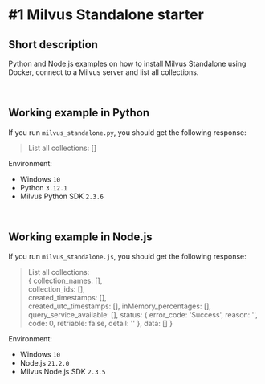 # #1 Milvus Standalone starter

## Short description

Python and Node.js examples on how to install Milvus Standalone using Docker, connect to a Milvus server and list all collections.

<br>

## Working example in Python

If you run `milvus_standalone.py`, you should get the following response:

> List all collections:
> []

Environment:

- Windows `10`
- Python `3.12.1`
- Milvus Python SDK `2.3.6`

<br>

## Working example in Node.js

If you run `milvus_standalone.js`, you should get the following response:

> List all collections:  
> {
> collection_names: [],  
>  collection_ids: [],  
>  created_timestamps: [],  
>  created_utc_timestamps: [],
> inMemory_percentages: [],
> query_service_available: [],
> status: {
> error_code: 'Success',
> reason: '',
> code: 0,
> retriable: false,
> detail: ''
> },
> data: []
> }

Environment:

- Windows `10`
- Node.js `21.2.0`
- Milvus Node.js SDK `2.3.5`
